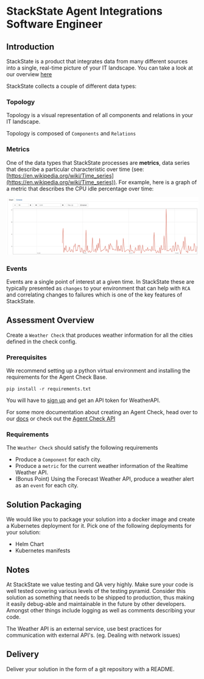 # StackState Agent Integrations Software Engineer

## Introduction

StackState is a product that integrates data from many different sources into a single, real-time picture of your IT landscape. You can take a look at our overview [here](https://videos.ctfassets.net/ud9dfq0vudar/43ivrn4Ktghcbqxh8fI0h6/7d1e993714a72c5f15ebc22af86bff45/Observability_for_Cloud_Native_Applications_and_Environments.mp4)

StackState collects a couple of different data types: 

### Topology
Topology is a visual representation of all components and relations in your IT landscape. 

Topology is composed of `Components` and `Relations`

### Metrics
One of the data types that StackState processes are **metrics**, data series that describe a particular characteristic over time (see: [https://en.wikipedia.org/wiki/Time_series](https://en.wikipedia.org/wiki/Time_series)). For example, here is a graph of a metric that describes the CPU idle percentage over time:

![CPU Idle time series data](integration-engineer-assessment-graph.png)

### Events
Events are a single point of interest at a given time. In StackState these are typically presented as `changes` to your environment that can help with `RCA` and correlating changes to failures which is one of the key features of StackState.

## Assessment Overview

Create a `Weather Check` that produces weather information for all the cities defined in the check config. 

### Prerequisites
We recommend setting up a python virtual environment and installing the requirements for the Agent Check Base.
```
pip install -r requirements.txt
```

You will have to [sign up](https://www.weatherapi.com/signup.aspx) and get an API token for WeatherAPI.

For some more documentation about creating an Agent Check, head over to our [docs](https://docs.stackstate.com/develop/developer-guides/agent_check/how_to_develop_agent_checks) or check out the [Agent Check API](https://docs.stackstate.com/develop/developer-guides/agent_check/agent-check-api)

### Requirements

The `Weather Check` should satisfy the following requirements
- Produce a `Component` for each city.
- Produce a `metric` for the current weather information of the Realtime Weather API.
- (Bonus Point) Using the Forecast Weather API, produce a weather alert as an `event` for each city.

## Solution Packaging

We would like you to package your solution into a docker image and create a Kubernetes deployment for it. Pick one of the following deployments for your solution:

- Helm Chart
- Kubernetes manifests

## Notes

At StackState we value testing and QA very highly. Make sure your code is well tested covering various levels of the testing pyramid. Consider this solution as something that needs to be shipped to production, thus making it easily debug-able and maintainable in the future by other developers. Amongst other things include logging as well as comments describing your code.

The Weather API is an external service, use best practices for communication with external API's. (eg. Dealing with network issues)

## Delivery

Deliver your solution in the form of a git repository with a README.